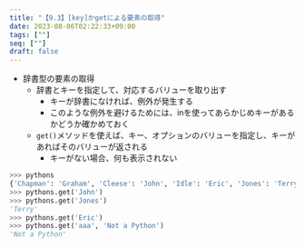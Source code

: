 ```yaml
---
title: "【9.3】[key]かgetによる要素の取得"
date: 2023-08-06T02:22:33+09:00
tags: [""]
seq: [""]
draft: false
---
```


- 辞書型の要素の取得
  - 辞書とキーを指定して、対応するバリューを取り出す
    - キーが辞書になければ、例外が発生する
    - このような例外を避けるためには、inを使ってあらかじめキーがあるかどうか確かめておく
  - `get()`メソッドを使えば、キー、オプションのバリューを指定し、キーがあればそのバリューが返される
    - キーがない場合、何も表示されない

```python
>>> pythons
{'Chapman': 'Graham', 'Cleese': 'John', 'Idle': 'Eric', 'Jones': 'Terry', 'Palin': 'Michael', 'Gilliam': 'Gerry'}
>>> pythons.get('John')
>>> pythons.get('Jones')
'Terry'
>>> pythons.get('Eric')
>>> pythons.get('aaa', 'Not a Python')
'Not a Python'
```